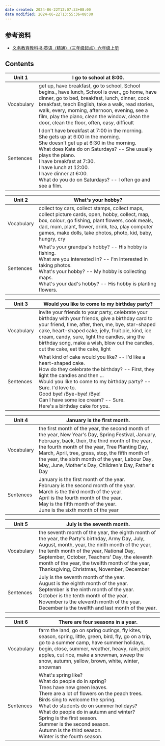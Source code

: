 ```yaml
---
date created: 2024-06-22T12:07:33+08:00
date modified: 2024-06-22T13:55:36+08:00
---
```

## 参考资料

- [义务教育教科书·英语（精通）（三年级起点）六年级上册](https://basic.smartedu.cn/tchMaterial/detail?contentType=assets_document&contentId=3f424bca-1475-4ef2-9c4c-d2cc9e26bfbf&catalogType=tchMaterial&subCatalog=tchMaterial)

## Contents

| Unit 1     | I go to school at 8:00.                                                                                                                                                                                                                                                                                                                                 |
| ---------- | ------------------------------------------------------------------------------------------------------------------------------------------------------------------------------------------------------------------------------------------------------------------------------------------------------------------------------------------------------- |
| Vocabulary | get up, have breakfast, go to school, School begins., have lunch, School is over., go home, have dinner, go to bed, breakfast, lunch, dinner, cook breakfast, teach English, take a walk, read stories, walk, every, morning, afternoon, evening, see a film, play the piano, clean the window, clean the door, clean the floor, often, easy, difficult |
| Sentences  | I don't have breakfast at 7:00 in the morning.<br>She gets up at 6:00 in the morning.<br>She doesn't get up at 6:30 in the morning.<br>What does Kate do on Saturdays? -- She usually plays the piano.<br>I have breakfast at 7:30.<br>I have lunch at 12:00.<br>I have dinner at 6:00.<br>What do you do on Saturdays? -- I often go and see a film.   |

| Unit 2     | What's your hobby?                                                                                                                                                                                                                                                     |
| ---------- | ---------------------------------------------------------------------------------------------------------------------------------------------------------------------------------------------------------------------------------------------------------------------- |
| Vocabulary | collect toy cars, collect stamps, collect maps, collect picture cards, open, hobby, collect, map, box, colour, go fishing, plant flowers, cook meals, dad, mum, plant, flower, drink, tea, play computer games, make dolls, take photos, photo, kid, baby, hungry, cry |
| Sentences  | What's your grandpa's hobby? -- His hobby is fishing.<br>What are you interested in? -- I'm interested in taking photos.<br>What's your hobby? -- My hobby is collecting maps.<br>What's your dad's hobby? -- His hobby is planting flowers.                           |

| Unit 3     | Would you like to come to my birthday party?                                                                                                                                                                                                                                                                                                        |
| ---------- | --------------------------------------------------------------------------------------------------------------------------------------------------------------------------------------------------------------------------------------------------------------------------------------------------------------------------------------------------- |
| Vocabulary | invite your friends to your party, celebrate your birthday with your friends, give a birthday card to your friend, time, after, then, me, bye, star-shaped cake, heart-shaped cake, jelly, fruit pie, kind, ice cream, candy, sure, light the candles, sing the birthday song, make a wish, blow out the candles, cut the cake, eat the cake, light |
| Sentences  | What kind of cake would you like? -- I'd like a heart-shaped cake.<br>How do they celebrate the birthday? -- First, they light the candles and then ...<br>Would you like to come to my birthday party? -- Sure. I'd love to.<br>Good bye! /Bye-bye! /Bye!<br>Can I have some ice cream? -- Sure.<br>Here's a birthday cake for you.                |

| Unit 4     | January is the first month.                                                                                                                                                                                                                                                                                                                                            |
| ---------- | ---------------------------------------------------------------------------------------------------------------------------------------------------------------------------------------------------------------------------------------------------------------------------------------------------------------------------------------------------------------------- |
| Vocabulary | the first month of the year, the second month of the year, New Year's Day, Spring Festival, January, February, back, their, the third month of the year, the fourth month of the year, Tree Planting Day, March, April, tree, grass, stop, the fifth month of the year, the sixth month of the year, Labour Day, May, June, Mother's Day, Children's Day, Father's Day |
| Sentences  | January is the first month of the year.<br>February is the second month of the year.<br>March is the third month of the year.<br>April is the fourth month of the year.<br>May is the fifth month of the year.<br>June is the sixth month of the year                                                                                                                  |

| Unit 5     | July is the seventh month.                                                                                                                                                                                                                                                                                                                    |
| ---------- | --------------------------------------------------------------------------------------------------------------------------------------------------------------------------------------------------------------------------------------------------------------------------------------------------------------------------------------------- |
| Vocabulary | the seventh month of the year, the eighth month of the year, the Party's birthday, Army Day, July, August, month, year, the ninth month of the year, the tenth month of the year, National Day, September, October, Teachers' Day, the eleventh month of the year, the twelfth month of the year, Thanksgiving, Christmas, November, December |
| Sentences  | July is the seventh month of the year.<br>August is the eighth month of the year.<br>September is the ninth month of the year.<br>October is the tenth month of the year.<br>November is the eleventh month of the year.<br>December is the twelfth and last month of the year.                                                               |

| Unit 6     | There are four seasons in a year.                                                                                                                                                                                                                                                                                                                                                               |
| ---------- | ----------------------------------------------------------------------------------------------------------------------------------------------------------------------------------------------------------------------------------------------------------------------------------------------------------------------------------------------------------------------------------------------- |
| Vocabulary | farm the land, go on spring outings, fly kites, season, spring, little, green, bird, fly, go on a trip, go to a summer camp, have summer holidays, begin, close, summer, weather, heavy, rain, pick apples, cut rice, make a snowman, sweep the snow, autumn, yellow, brown, white, winter, snowman                                                                                             |
| Sentences  | What's spring like?<br>What do people do in spring? <br>Trees have new green leaves.<br>There are a lot of flowers on the peach trees.<br>Birds sing to welcome the spring.<br>What do students do on summer holidays?<br>What do people do in autumn and winter?<br>Spring is the first season.<br>Summer is the second season.<br>Autumn is the third season.<br>Winter is the fourth season. |

